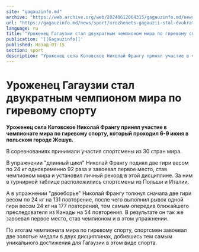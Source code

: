 ```yaml
---
site: "gagauzinfo.md"
archive: "https://web.archive.org/web/20240612064315/gagauzinfo.md/news/sport/urozhenets-gagauzii-stal-dvukratnim-chempionom-mira-po-girevomu-sportu"
url: "https://gagauzinfo.md/news/sport/urozhenets-gagauzii-stal-dvukratnim-chempionom-mira-po-girevomu-sportu"
language: ru
title: "Уроженец Гагаузии стал двукратным чемпионом мира по гиревому спорту"
publication: '[[Gagauzinfo]]'
published: Назад-01-15
section: sport
description: "Уроженец села Котовское Николай Франгу принял участие в чемпионате мира по гиревому спорту, который проходил 6-9 июня в польском городе Жешув."
---
```


# Уроженец Гагаузии стал двукратным чемпионом мира по гиревому спорту

**Уроженец села Котовское Николай Франгу принял участие в чемпионате мира по гиревому спорту, который проходил 6-9 июня в польском городе Жешув.**

В соревнованиях принимали участия спортсмены из 30 стран мира.

В упражнении "длинный цикл" Николай Франгу поднял две гири весом по 24 кг одновременно 92 раза и завоевал первое место, став чемпионом мира и установил личный рекорд в этой дисциплине. За ним в турнирной таблице расположились спортсмены из Польши и Италии.

А в упражнении "двоеборье" Николай Франгу толкнул сначала две гири весом по 24 кг на 131 повторение, после чего выполнил рывок одной гири весом 24 кг на 177 повторений, тем самым опередив ближайшего преследователя из Канады на 54 повторения. В результате он так же завоевал первое место, став чемпионом и в этом упражнении.

По итогам чемпионата мира по гиревому спорту, спортсмен завоевал две золотые медали в двух дисциплинах, добившись тем самым уникального достижения для Гагаузии в этом виде спорта.